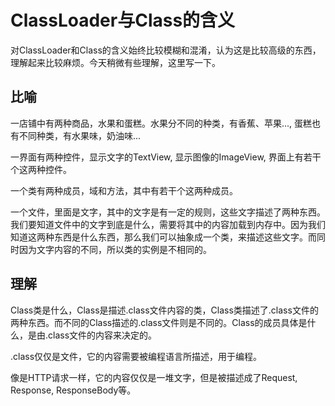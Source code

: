 # ClassLoader与Class的含义

对ClassLoader和Class的含义始终比较模糊和混淆，认为这是比较高级的东西，理解起来比较麻烦。今天稍微有些理解，这里写一下。

## 比喻

一店铺中有两种商品，水果和蛋糕。水果分不同的种类，有香蕉、苹果..., 蛋糕也有不同种类，有水果味，奶油味...

一界面有两种控件，显示文字的TextView, 显示图像的ImageView, 界面上有若干个这两种控件。

一个类有两种成员，域和方法，其中有若干个这两种成员。

一个文件，里面是文字，其中的文字是有一定的规则，这些文字描述了两种东西。我们要知道文件中的文字到底是什么，需要将其中的内容加载到内存中。因为我们知道这两种东西是什么东西，那么我们可以抽象成一个类，来描述这些文字。而同时因为文字内容的不同，所以类的实例是不相同的。

## 理解

Class类是什么，Class是描述.class文件内容的类，Class类描述了.class文件的两种东西。而不同的Class描述的.class文件则是不同的。Class的成员具体是什么，是由.class文件的内容来决定的。

.class仅仅是文件，它的内容需要被编程语言所描述，用于编程。

像是HTTP请求一样，它的内容仅仅是一堆文字，但是被描述成了Request, Response, ResponseBody等。

